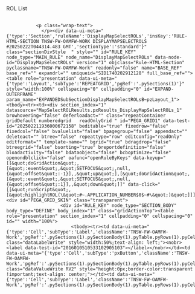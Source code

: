 <div class="accordion" id="myTabs" style="top: 36px; right: 0px; z-index: 9000; position: absolute; width: 500px;" widgetid="myTabs"><div class="tnswContentPane commonBorder contentPane docked candock canclose" id="RolList_cp" widgetid="RolList_cp" data-visibility-visible="true" style="overflow: auto; max-height: 747.003px; height: auto; opacity: 1; z-index: 101;">
	<div class="contentPane wrapper unselectable">
		<div class="widgetHeader darkHeader" data-dojo-attach-event="onkeyup:_keyup, click:_focus,dblclick:toggle,mousedown:_bringToTop, focus:_handleFocus, blur:_handleFocus, mouseover:_onTitleHover, mouseleave:_onTitleHover" tabindex="0" wairole="button" data-dojo-attach-point="titleBarNode,focusNode" data-visibility-visible="true">		
			<div class="header" data-dojo-attach-point="titleNode">ROL List</div>
			<div class="undockButton" data-dojo-attach-point="_undockBtn" data-dojo-attach-event="click: undock" title="Undock" alt="Undock"></div>
			<div class="dockButton" data-dojo-attach-point="_dockBtn" data-dojo-attach-event="click: dock" title="Dock" alt="Dock"></div>
			<div class="closeButton" data-dojo-attach-point="_closeBtn" data-dojo-attach-event="click: close" title="Close" alt="Close"></div>
		</div>
		<div class="widgetContent" data-dojo-attach-point="hideNode">
			<div data-dojo-attach-point="_cpPending" class="processingContainer" style="visibility: hidden; opacity: 0;">
				<img src="https://gis-uat.transport.nsw.gov.au/mapviewer/modules/au/gov/nsw/transport/layout/images/processing.gif" class="pendingImage">
				<div class="pendingMessage" data-dojo-attach-point="_cpPendingMessage"></div>
			</div>
			<div class="dijitReset" data-dojo-attach-point="wipeNode">
				<div class="dijitTitlePaneContentInner" data-dojo-attach-point="containerNode" wairole="region" tabindex="1">
             
               <p class="wrap-text">
                 </p><div data-ui-meta="{'type':'Section','ruleName':'DisplayMapSelectROLs','insKey':'RULE-HTML-SECTION TNSW-FW-OAMFW-WORK DISPLAYMAPSELECTROLS #20250222T044314.483 GMT','sectionType':'standard'}" class="sectionDivStyle  " style="" id="RULE_KEY" node_type="MAIN_RULE" node_name="DisplayMapSelectROLs" data-node-id="DisplayMapSelectROLs" version="1" objclass="Rule-HTML-Section" pyclassname="TNSW-FW-OAMFW-Work" readonly="false" name="BASE_REF" base_ref="" expandrl="" uniqueid="SID1740202912128" full_base_ref=""><table role="presentation" data-ui-meta="{'type':'Layout','subType':'REPEATGRID','pgRef':'.pySections(1)'}" style="width:100%" cellspacing="0" cellpadding="0" id="EXPAND-OUTERFRAME" param_name="EXPANDEDSubSectionDisplayMapSelectROLsB~pzLayout_1"><tbody><tr><td><div section_index="1" datasource="MapSelectROLResults.pxResults_DisplayMapSelectROLs_1" browhovering="false" deferloadact="" class="repeatContainer gridDefault numberedgrid   readOnlyGrid " id="PEGA_GRID1" data-test-id="202502211936000672158" beditable="true" fixedrow="false" fixedcol="false" bvaluelist="false" bpagegroup="false" appendact="" deleteact="" btree="false" repeattype="row" editconfig="readOnly" editformat="" template-name="" bgrid="true" bdragdrop="false" btreegrid="false" bsorting="true" breportdefinition="false" bloadactivity="false" bdataobject="false" bcboptimize="false" openondblclick="false" oafunc="openRuleByKeys" data-keyup="[[&quot;doGridAction&quot;,[&quot;:event&quot;,&quot;SETFOCUS&quot;,null,{&quot;offset&quot;:-1}],,&quot;up&quot;],[&quot;doGridAction&quot;,[&quot;:event&quot;,&quot;SETFOCUS&quot;,null,{&quot;offset&quot;:1}],,&quot;down&quot;]]" data-click="[[&quot;runScript&quot;, [&quot;highlightROL(\&quot;#~.APPLICATION_NUMBER$0$~#\&quot;)&quot;]]]"><div id="PEGA_GRID_SKIN" class="transparent">
						<div id="RULE_KEY" node_type="SECTION_BODY" body_type="DEFINE" body_index="1" class="gridActionTop"><table role="presentation" section_index="1" cellpadding="0" cellspacing="0" id="" width="100%">
							<tbody><tr><td data-ui-meta="{'type':'Cell','subType':'Label','className':'TNSW-FW-OAMFW-Work','pgRef':'.pySections(1).pySectionBody(1).pyTable.pyRows(1).pyCells(1)'}" class="dataLabelWrite" style="width:50%;text-align: left;"><nobr><label data-test-id="2016010510533102905103"></label></nobr></td><td data-ui-meta="{'type':'Cell','subType':'pxButton','className':'TNSW-FW-OAMFW-Work','pgRef':'.pySections(1).pySectionBody(1).pyTable.pyRows(1).pyCells(2)'}" class="dataValueWrite RV2" style="height:0px;border-color:transparent !important;text-align: center;"></td><td data-ui-meta="{'type':'Cell','subType':'Label','className':'TNSW-FW-OAMFW-Work','pgRef':'.pySections(1).pySectionBody(1).pyTable.pyRows(1).pyCells(3)'}" class="dataLabelWrite" style="width:50%;text-align: right;"><label data-test-id="2016010510533102917573"></label></td>
							</tr>
							</tbody></table>

						</div>



	
	
	



						<div id="PEGA_GRID_CONTENT" paritalrefresh="true" pydisplayselectedvaluesfirst="false " columnlist="  " class="yui-skin-sam gPercent" style="" gpropindex="MapSelectROLResultsPpxResults1" editrowindex="" sortproperty="" sorttype="" bhidegridhdrwhennorows="false" pytargetsection="" threadprocessing="false" bfiltering="false" brodetails="false" showexpandedall="false" focusiblegrid="true">
							<table id="gridLayoutTable" data-test-id="202502211936000672158-layout" class="gridTable repeatReadWrite" summary="MapSelectROLResults.pxResults" cellspacing="0" cellpadding="0" width="100%"><tbody><tr><td valign="top" class="mainGridTableCell"><input type="hidden" name="MapSelectROLResultsPpxResults1colWidthGBL" id="MapSelectROLResultsPpxResults1colWidthGBL" value=""></td><td valign="top" class="mainGridTableCell"><input type="hidden" name="MapSelectROLResultsPpxResults1colWidthGBR" id="MapSelectROLResultsPpxResults1colWidthGBR" value="">
									<div id="gridBody_right" style="" rulenav="" formatnav="">
										<table class="gridTable " width="100%" cellspacing="0" cellpadding="0" id="bodyTbl_right" summary="MapSelectROLResults.pxResults" bcolumnresize="true" pl_prop="MapSelectROLResults.pxResults" pl_prop_class="TNSW-FW-OAMFW-Int-OAMDB-RoadOccupancy" prim_page="DisplaySearchHarness" grid_ref_page="DisplaySearchHarness">
										<tbody><tr class="cellCont"><td class="cellCont rowHandleHead rowResize" style="height: 26px; width: 15px;"><span></span></td><th title="" role="columnheader" data-alignwithdata="true" data-test-id="20160105105331029211424" data-ui-meta="{'type':'Cell','subType':'Label','pgRef':'.pySections(1).pySectionBody(2).pyTable.pyRows(1).pyCells(1)'}" id="a1" class="dataLabelRead cellCont gridCell highlight-ele  colResize" pycelltype="static" bsortable="false" style="width:auto;"><div class="oflowDiv yui-resize-hidden yui-resize" style="height:24px;" resizable="true" resizetype="col" id="yui-gen0"><div tabindex="0" class="divCont "><span class="wspan"></span><div class="cellIn "><input type="hidden" name="MapSelectROLResultsPpxResults1colWidthCache1" id="MapSelectROLResultsPpxResults1colWidthCache1" value=""></div></div><div id="yui-gen1" class="yui-resize-handle yui-resize-handle-r"><div class="yui-resize-handle-inner-r"></div></div></div></th>
										</tr>
							<tr class="oddRow cellCont" data-gargs="[&quot;530404&quot;]" oaargs="TNSW-FW-OAMFW-Int-OAMDB-RoadOccupancy','&amp;APPLICATION_NUMBER=530404" id="$PMapSelectROLResults$ppxResults$l1" data-test-id="202502211936000672158-R1" pl_index="1"><td class="cellCont rowHandle rowResize" style="height:26px;width:1%;"><div class="oflowDiv" style="height:26px;"><div class="divCont"><span class="wspan"></span><div class="cellIn"><span style="width:auto;" onclick="return false;" class="pageIndex">1</span></div></div></div></td><td title="" data-ui-meta="{'type':'Cell','subType':'SUB_SECTION','clipboardPath':'ROLQuickSummary','className':'TNSW-FW-OAMFW-Int-OAMDB-RoadOccupancy','pgRef':'.pySections(1).pySectionBody(2).pyTable.pyRows(2).pyCells(1)'}" class=" gridCell " name="BASE_REF" base_ref="MapSelectROLResults.pxResults(1)" style=".wrap-text{max-width:30ch;word-wrap:break-word}"><div data-ui-meta="{'type':'Section','ruleName':'ROLQuickSummary','insKey':'RULE-HTML-SECTION TNSW-FW-OAMFW-INT-OAMDB-ROADOCCUPANCY ROLQUICKSUMMARY #20250222T053939.278 GMT','sectionType':'standard'}" class="sectionDivStyle  " style="" id="RULE_KEY" node_type="MAIN_RULE" node_name="ROLQuickSummary" data-node-id="ROLQuickSummary" version="1" objclass="Rule-HTML-Section" pyclassname="TNSW-FW-OAMFW-Int-OAMDB-RoadOccupancy" readonly="true" expandrl="true" index="1" uniqueid="SID1740202913677"><table role="presentation" data-ui-meta="{'type':'Layout','subType':'FREEFORM','pgRef':'.pySections(3)'}" class="tableBoxStyle" cellspacing="0" cellpadding="0" id="EXPAND-OUTERFRAME" param_name="EXPANDEDSubSectionROLQuickSummaryBBB1"><tbody><tr><td>			<table cellspacing="0" cellpadding="0" width="100%" id="RULE_KEY" node_type="HEADER" class="titleBarBorderExpanded pointer" onclick="setUserStart(id);expandHeader(this,event);" aria-label="Click to collapse ROL Summary" onkeydown="expandHeader(this,event,null,true);" tabindex="0" section_index="3">				<tbody><tr><td nowrap="nowrap" class="titleBarIconExpanded" id="EXPAND-PLUSMINUS" title="Click to collapse ROL Summary" name="titleBarIcon"><span class="titleBarIconSPAN titleBarIconSPANExpanded">&nbsp;</span></td><td nowrap="nowrap" class="pointer titleBarBackgroundExpanded">	<table cellpadding="0" cellspacing="0" width="100%">
<tbody><tr><td nowrap="nowrap" class="tdLeftStyle"><table cellpadding="0" cellspacing="0"><tbody><tr><td nowrap="nowrap"><span class="titleBarLabelStyleExpanded">ROL Summary</span></td><td class="titleBarDataLabelStyleExpanded" style="height:13px;width:504px;"><nobr><label><div data-ui-meta="{'type':'Section','ruleName':'HighlightConflictingShift','insKey':'RULE-HTML-SECTION TNSW-FW-OAMFW-INT-OAMDB- HIGHLIGHTCONFLICTINGSHIFT #20140617T073012.251 GMT','sectionType':'null'}" class="sectionDivStyle  " style="" id="RULE_KEY" node_type="MAIN_RULE" node_name="HighlightConflictingShift" data-node-id="HighlightConflictingShift" version="1" objclass="Rule-HTML-Section" pyclassname="TNSW-FW-OAMFW-Int-OAMDB-" readonly="true" expandrl="true" index="1" uniqueid="SID1740202913678"><table role="presentation" section_index="1" cellpadding="0" cellspacing="0" id="">
							<tbody><tr><td data-ui-meta="{'type':'Cell','subType':'pxIcon','className':'TNSW-FW-OAMFW-Int-OAMDB-RoadOccupancy','pgRef':'.pySections(1).pySectionBody(1).pyTable.pyRows(1).pyCells(1)'}" class="dataValueRead" style="height:21px;width:25px;"><nobr><span><i class="icons" style="width:12px;height:12px;"><img data-ctl="Icon" src="webwb/pyshinyredball_11208838545.png!!.png" name="HighlightConflictingShift_MapSelectROLResults.pxResults(1)_3" class="cursordefault" alt=""></i></span></nobr></td>
							</tr>
							</tbody></table></div></label></nobr></td></tr></tbody></table></td></tr></tbody></table></td><td nowrap="nowrap" class="pointer titleBarRightExpanded">&nbsp;</td></tr></tbody></table><div section_index="3" id="EXPAND-INNERDIV" class="expandInnerDivStyle"><table role="presentation" cellpadding="0" cellspacing="0" id="">
							<tbody><tr><td data-ui-meta="{'type':'Cell','subType':'pxIcon','className':'TNSW-FW-OAMFW-Int-OAMDB-RoadOccupancy','pgRef':'.pySections(3).pySectionBody(1).pyTable.pyRows(1).pyCells(1)'}" class="dataValueRead" style="height:24px;width:207px;text-align: center;"><nobr><span><i class="icons" style="width:19px;height:18px;"><img data-test-id="20160309100443068844107" data-ctl="Icon" src="webwb/pzmxgeditor_zoomin_11963313171.png!!.png" tabindex="0" role="link" name="ROLQuickSummary_MapSelectROLResults.pxResults(1)_139" title="Zoom to ROL " alt="Zoom to ROL " data-click="[[&quot;runScript&quot;, [&quot;highlightROL(\&quot;#~MapSelectROLResults.pxResults(1).APPLICATION_NUMBER~#\&quot;)&quot;]]]"></i></span></nobr></td><td data-ui-meta="{'type':'Cell','subType':'pxLink','className':'TNSW-FW-OAMFW-Int-OAMDB-RoadOccupancy','pgRef':'.pySections(3).pySectionBody(1).pyTable.pyRows(1).pyCells(2)'}" class="dataValueRead" style="height:0px;border-color:transparent !important;height:24px;width:503px;"></td>
							</tr>
							<tr><td data-ui-meta="{'type':'Cell','subType':'Label','className':'TNSW-FW-OAMFW-Int-OAMDB-RoadOccupancy','pgRef':'.pySections(3).pySectionBody(1).pyTable.pyRows(2).pyCells(1)'}" class="dataLabelRead" style="height:23px;width:207px;"><nobr><label data-test-id="20160309100443068947561">ROLA/ROL Number</label></nobr></td><td data-ui-meta="{'type':'Cell','subType':'HighlightROL','clipboardPath':'.APPLICATION_NUMBER','className':'TNSW-FW-OAMFW-Int-OAMDB-RoadOccupancy','pgRef':'.pySections(3).pySectionBody(1).pyTable.pyRows(2).pyCells(2)'}" class="dataValueRead" style="height:23px;width:503px;"><nobr><script> function ViewROL(pzInsKey,ROLNumber,OverrideROLNumber,ROLNumberOverride) { var strparams = ""; if(OverrideROLNumber) { strparams = "ROLNumber:"+ROLNumberOverride; ROLNumber = ROLNumberOverride; } else { if(pzInsKey != "") { strparams ="pzInsKey:"+pzInsKey; } else { strparams = "ROLNumber:"+ROLNumber; } } var tabname = "ROL "+ROLNumber; pega.desktop.showHarness(tabname,"TNSW-FW-OAMFW-Work-RoadOccupancies","ViewROLA","OpenWorkObject",strparams,"",true); } </script>        <a href="javascript:ViewROL('','',true,'530404' )"> <font color="blue"> <u><b>530404</b></u> </font> </a>    </nobr></td>
							</tr>
							<tr><td data-ui-meta="{'type':'Cell','subType':'Label','className':'TNSW-FW-OAMFW-Int-OAMDB-RoadOccupancy','pgRef':'.pySections(3).pySectionBody(1).pyTable.pyRows(3).pyCells(1)'}" class="dataLabelRead" style="height:23px;width:207px;"><nobr><label data-test-id="20160309100443069050885">License Type</label></nobr></td><td data-ui-meta="{'type':'Cell','subType':'pxTextInput','clipboardPath':'.ACTIVITY_TYPE_DESC','className':'TNSW-FW-OAMFW-Int-OAMDB-RoadOccupancy','pgRef':'.pySections(3).pySectionBody(1).pyTable.pyRows(3).pyCells(2)'}" class="dataValueRead" style="height:23px;width:503px;"><span data-test-id="20160309100443069051370">Development</span></td>
							</tr>
							<tr><td data-ui-meta="{'type':'Cell','subType':'Label','className':'TNSW-FW-OAMFW-Int-OAMDB-RoadOccupancy','pgRef':'.pySections(3).pySectionBody(1).pyTable.pyRows(4).pyCells(1)'}" class="dataLabelRead" style="height:28px;width:207px;"><nobr><label data-test-id="20160309100443069153874">Project &amp; Work Description</label></nobr></td><td data-ui-meta="{'type':'Cell','subType':'pxTextArea','clipboardPath':'.WORK_DESCRIPTION','className':'TNSW-FW-OAMFW-Int-OAMDB-RoadOccupancy','pgRef':'.pySections(3).pySectionBody(1).pyTable.pyRows(4).pyCells(2)'}" class="dataValueRead" style="height:28px;width:503px;vertical-align: top;"><span data-test-id="20160309100443069154337">Test</span></td>
							</tr>
							<tr><td data-ui-meta="{'type':'Cell','subType':'Label','className':'TNSW-FW-OAMFW-Int-OAMDB-RoadOccupancy','pgRef':'.pySections(3).pySectionBody(1).pyTable.pyRows(5).pyCells(1)'}" class="dataLabelRead" style="height:23px;width:207px;"><nobr><label data-test-id="20160309100443069156267">ROLA/ROL Status</label></nobr></td><td data-ui-meta="{'type':'Cell','subType':'pxTextInput','clipboardPath':'.ROLA_STATUS_DESC','className':'TNSW-FW-OAMFW-Int-OAMDB-RoadOccupancy','pgRef':'.pySections(3).pySectionBody(1).pyTable.pyRows(5).pyCells(2)'}" class="dataValueRead" style="height:23px;width:503px;"><nobr><span data-test-id="20160309100443069257509">LICENSED</span></nobr></td>
							</tr>
							<tr><td data-ui-meta="{'type':'Cell','subType':'Label','className':'TNSW-FW-OAMFW-Int-OAMDB-RoadOccupancy','pgRef':'.pySections(3).pySectionBody(1).pyTable.pyRows(6).pyCells(1)'}" class="dataLabelRead" style="height:23px;width:207px;"><nobr><label data-test-id="202405081054550306975">Major Project</label></nobr></td><td data-ui-meta="{'type':'Cell','subType':'pxTextInput','clipboardPath':'.MajorProject.MAJOR_PROJECT_DESC','className':'TNSW-FW-OAMFW-Int-OAMDB-MajorProject','pgRef':'.pySections(3).pySectionBody(1).pyTable.pyRows(6).pyCells(2)'}" class="dataValueRead" style="height:23px;width:503px;"><span data-test-id="202405081054550306690"></span></td>
							</tr>
							<tr><td data-ui-meta="{'type':'Cell','subType':'Label','className':'TNSW-FW-OAMFW-Int-OAMDB-RoadOccupancy','pgRef':'.pySections(3).pySectionBody(1).pyTable.pyRows(7).pyCells(1)'}" class="dataLabelRead" style="height:28px;width:207px;"><nobr><label data-test-id="20160309100443069259331">Proponent - Organisation</label></nobr></td><td data-ui-meta="{'type':'Cell','subType':'pxTextArea','clipboardPath':'.PROPONENT_ORGANISATION','className':'TNSW-FW-OAMFW-Int-OAMDB-RoadOccupancy','pgRef':'.pySections(3).pySectionBody(1).pyTable.pyRows(7).pyCells(2)'}" class="dataValueRead" style="height:28px;width:503px;vertical-align: top;"><span data-test-id="20160309100443069360530">OPLINC DUMMY ORGANISATION FOR INDIVIDUAL USERS</span></td>
							</tr>
							<tr><td data-ui-meta="{'type':'Cell','subType':'Label','className':'TNSW-FW-OAMFW-Int-OAMDB-RoadOccupancy','pgRef':'.pySections(3).pySectionBody(1).pyTable.pyRows(8).pyCells(1)'}" class="dataLabelRead" style="height:23px;width:207px;"><nobr><label data-test-id="2016030910044306936241">Proponent - Name</label></nobr></td><td data-ui-meta="{'type':'Cell','subType':'pxTextInput','clipboardPath':'.Proponent.PROPONENT_NAME','className':'TNSW-FW-OAMFW-Int-OAMDB-Proponent','pgRef':'.pySections(3).pySectionBody(1).pyTable.pyRows(8).pyCells(2)'}" class="dataValueRead" style="height:23px;width:503px;"><span data-test-id="20160309100443069363883">Andrew Khamlu - TEST USER</span></td>
							</tr>
							<tr><td data-ui-meta="{'type':'Cell','subType':'Label','className':'TNSW-FW-OAMFW-Int-OAMDB-RoadOccupancy','pgRef':'.pySections(3).pySectionBody(1).pyTable.pyRows(9).pyCells(1)'}" class="dataLabelRead" style="height:23px;width:207px;"><nobr><label data-test-id="20160309100443069465710">Proponent - Phone</label></nobr></td><td data-ui-meta="{'type':'Cell','subType':'pxTextInput','clipboardPath':'.Contact_Phone','className':'TNSW-FW-OAMFW-Int-OAMDB-RoadOccupancy','pgRef':'.pySections(3).pySectionBody(1).pyTable.pyRows(9).pyCells(2)'}" class="dataValueRead" style="height:23px;width:503px;"><span data-test-id="20160309100443069466237">0401102639</span></td>
							</tr>
							<tr><td data-ui-meta="{'type':'Cell','subType':'Label','className':'TNSW-FW-OAMFW-Int-OAMDB-RoadOccupancy','pgRef':'.pySections(3).pySectionBody(1).pyTable.pyRows(10).pyCells(1)'}" class="dataLabelRead" style="height:23px;width:207px;"><nobr><label data-test-id="20160309100443069568540">Proponent - Email</label></nobr></td><td data-ui-meta="{'type':'Cell','subType':'pxTextInput','clipboardPath':'.Contact_Email','className':'TNSW-FW-OAMFW-Int-OAMDB-RoadOccupancy','pgRef':'.pySections(3).pySectionBody(1).pyTable.pyRows(10).pyCells(2)'}" class="dataValueRead" style="height:23px;width:503px;"><span data-test-id="20160309100443069569918">RAWATSUNIT98@GMAIL.COM</span></td>
							</tr>
							<tr><td data-ui-meta="{'type':'Cell','subType':'Label','className':'TNSW-FW-OAMFW-Int-OAMDB-RoadOccupancy','pgRef':'.pySections(3).pySectionBody(1).pyTable.pyRows(11).pyCells(1)'}" class="dataLabelRead" style="height:23px;width:207px;"><nobr><label data-test-id="2016030910044306957189">On Site Contact - Name</label></nobr></td><td data-ui-meta="{'type':'Cell','subType':'pxTextInput','clipboardPath':'.ON_SITE_CONTACT','className':'TNSW-FW-OAMFW-Int-OAMDB-RoadOccupancy','pgRef':'.pySections(3).pySectionBody(1).pyTable.pyRows(11).pyCells(2)'}" class="dataValueRead" style="height:23px;width:503px;"><nobr><span data-test-id="20160309100443069672478">Akhilesh Singh</span></nobr></td>
							</tr>
							<tr><td data-ui-meta="{'type':'Cell','subType':'Label','className':'TNSW-FW-OAMFW-Int-OAMDB-RoadOccupancy','pgRef':'.pySections(3).pySectionBody(1).pyTable.pyRows(12).pyCells(1)'}" class="dataLabelRead" style="height:23px;width:207px;"><nobr><label data-test-id="20160309100443069674140">On Site Contact - Phone</label></nobr></td><td data-ui-meta="{'type':'Cell','subType':'pxTextInput','clipboardPath':'.ON_SITE_CONTACT_NUMBER','className':'TNSW-FW-OAMFW-Int-OAMDB-RoadOccupancy','pgRef':'.pySections(3).pySectionBody(1).pyTable.pyRows(12).pyCells(2)'}" class="dataValueRead" style="height:23px;width:503px;"><nobr><span data-test-id="20160309100443069775173">7579219168</span></nobr></td>
							</tr>
							<tr><td data-ui-meta="{'type':'Cell','subType':'Label','className':'TNSW-FW-OAMFW-Int-OAMDB-RoadOccupancy','pgRef':'.pySections(3).pySectionBody(1).pyTable.pyRows(13).pyCells(1)'}" class="dataLabelRead" style="height:23px;width:207px;"><nobr><label data-test-id="20160309100443069777717">Shift Type</label></nobr></td><td data-ui-meta="{'type':'Cell','subType':'pxTextInput','clipboardPath':'.ShiftType','className':'TNSW-FW-OAMFW-Int-OAMDB-RoadOccupancy','pgRef':'.pySections(3).pySectionBody(1).pyTable.pyRows(13).pyCells(2)'}" class="dataValueRead" style="height:23px;width:503px;"><nobr><span data-test-id="20160309100443069778181">Night</span></nobr></td>
							</tr>
							<tr><td data-ui-meta="{'type':'Cell','subType':'Label','className':'TNSW-FW-OAMFW-Int-OAMDB-RoadOccupancy','pgRef':'.pySections(3).pySectionBody(1).pyTable.pyRows(14).pyCells(1)'}" class="dataLabelRead" style="height:23px;width:207px;"><nobr><label data-test-id="20160309100443069880379">Direction</label></nobr></td><td data-ui-meta="{'type':'Cell','subType':'pxTextInput','clipboardPath':'.DIRECTION_ID','className':'TNSW-FW-OAMFW-Int-OAMDB-RoadOccupancy','pgRef':'.pySections(3).pySectionBody(1).pyTable.pyRows(14).pyCells(2)'}" class="dataValueRead" style="height:23px;width:503px;"><nobr><span data-test-id="20160309100443069881451">All Directions</span></nobr></td>
							</tr>
							<tr><td data-ui-meta="{'type':'Cell','subType':'Label','className':'TNSW-FW-OAMFW-Int-OAMDB-RoadOccupancy','pgRef':'.pySections(3).pySectionBody(1).pyTable.pyRows(15).pyCells(1)'}" class="dataLabelRead" style="height:23px;width:207px;"><nobr><label data-test-id="20160309100443069983575">Closure Type</label></nobr></td><td data-ui-meta="{'type':'Cell','subType':'pxTextInput','clipboardPath':'.CLOSURE_TYPE_CODE','className':'TNSW-FW-OAMFW-Int-OAMDB-RoadOccupancy','pgRef':'.pySections(3).pySectionBody(1).pyTable.pyRows(15).pyCells(2)'}" class="dataValueRead" style="height:23px;width:503px;"><nobr><span data-test-id="20160309100443069984870">All lanes one direction</span></nobr></td>
							</tr>
							<tr><td data-ui-meta="{'type':'Cell','subType':'Label','className':'TNSW-FW-OAMFW-Int-OAMDB-RoadOccupancy','pgRef':'.pySections(3).pySectionBody(1).pyTable.pyRows(16).pyCells(1)'}" class="dataLabelRead" style="height:23px;width:207px;"><nobr><label data-test-id="20160309100443070086680">Subject Road</label></nobr></td><td data-ui-meta="{'type':'Cell','subType':'pxTextInput','clipboardPath':'.SUBJECT_ROAD','className':'TNSW-FW-OAMFW-Int-OAMDB-RoadOccupancy','pgRef':'.pySections(3).pySectionBody(1).pyTable.pyRows(16).pyCells(2)'}" class="dataValueRead" style="height:23px;width:503px;"><span data-test-id="2016030910044307008738">BONDI RD</span></td>
							</tr>
							<tr><td data-ui-meta="{'type':'Cell','subType':'Label','className':'TNSW-FW-OAMFW-Int-OAMDB-RoadOccupancy','pgRef':'.pySections(3).pySectionBody(1).pyTable.pyRows(17).pyCells(1)'}" class="dataLabelRead" style="height:23px;width:207px;"><nobr><label data-test-id="20160309100443070189381">Cross Street - From</label></nobr></td><td data-ui-meta="{'type':'Cell','subType':'pxTextArea','clipboardPath':'.FROM_CROSS_STREET','className':'TNSW-FW-OAMFW-Int-OAMDB-RoadOccupancy','pgRef':'.pySections(3).pySectionBody(1).pyTable.pyRows(17).pyCells(2)'}" class="dataValueRead" style="height:23px;width:503px;"><nobr><span data-test-id="20160309100443070190904">COUNCIL ST</span></nobr></td>
							</tr>
							<tr><td data-ui-meta="{'type':'Cell','subType':'Label','className':'TNSW-FW-OAMFW-Int-OAMDB-RoadOccupancy','pgRef':'.pySections(3).pySectionBody(1).pyTable.pyRows(18).pyCells(1)'}" class="dataLabelRead" style="height:23px;width:207px;"><nobr><label data-test-id="20160309100443070192999">Cross Street - To</label></nobr></td><td data-ui-meta="{'type':'Cell','subType':'pxTextArea','clipboardPath':'.TO_CROSS_STREET','className':'TNSW-FW-OAMFW-Int-OAMDB-RoadOccupancy','pgRef':'.pySections(3).pySectionBody(1).pyTable.pyRows(18).pyCells(2)'}" class="dataValueRead" style="height:23px;width:503px;"><nobr><span data-test-id="20160309100443070293694">CAMPBELL PDE</span></nobr></td>
							</tr>
							<tr><td data-ui-meta="{'type':'Cell','subType':'Label','className':'TNSW-FW-OAMFW-Int-OAMDB-RoadOccupancy','pgRef':'.pySections(3).pySectionBody(1).pyTable.pyRows(19).pyCells(1)'}" class="dataLabelRead" style="height:23px;width:207px;"><nobr><label data-test-id="20160309100443070295521">Suburb</label></nobr></td><td data-ui-meta="{'type':'Cell','subType':'pxTextInput','clipboardPath':'.SUBURB','className':'TNSW-FW-OAMFW-Int-OAMDB-RoadOccupancy','pgRef':'.pySections(3).pySectionBody(1).pyTable.pyRows(19).pyCells(2)'}" class="dataValueRead" style="height:23px;width:503px;"><nobr><span data-test-id="20160309100443070396430">BONDI JUNCTION</span></nobr></td>
							</tr>
							<tr><td data-ui-meta="{'type':'Cell','subType':'Label','className':'TNSW-FW-OAMFW-Int-OAMDB-RoadOccupancy','pgRef':'.pySections(3).pySectionBody(1).pyTable.pyRows(20).pyCells(1)'}" class="dataLabelRead" style="height:23px;width:207px;"><nobr><label data-test-id="20160309100443070398533">Start Date</label></nobr></td><td data-ui-meta="{'type':'Cell','subType':'pxDateTime','clipboardPath':'.ShiftStartDateTime','className':'TNSW-FW-OAMFW-Int-OAMDB-RoadOccupancy','pgRef':'.pySections(3).pySectionBody(1).pyTable.pyRows(20).pyCells(2)'}" class="dataValueRead" style="height:23px;width:503px;"><nobr><span data-test-id="20160309100443070399161">25/12/2025 00:00</span></nobr></td>
							</tr>
							<tr><td data-ui-meta="{'type':'Cell','subType':'Label','className':'TNSW-FW-OAMFW-Int-OAMDB-RoadOccupancy','pgRef':'.pySections(3).pySectionBody(1).pyTable.pyRows(21).pyCells(1)'}" class="dataLabelRead" style="height:23px;width:207px;"><nobr><label data-test-id="201603091004430704101529">Finish Date</label></nobr></td><td data-ui-meta="{'type':'Cell','subType':'pxDateTime','clipboardPath':'.ShiftEndDateTime','className':'TNSW-FW-OAMFW-Int-OAMDB-RoadOccupancy','pgRef':'.pySections(3).pySectionBody(1).pyTable.pyRows(21).pyCells(2)'}" class="dataValueRead" style="height:23px;width:503px;"><nobr><span data-test-id="201603091004430704102902">31/12/2025 00:30</span></nobr></td>
							</tr>
							<tr><td data-ui-meta="{'type':'Cell','subType':'Label','className':'TNSW-FW-OAMFW-Int-OAMDB-RoadOccupancy','pgRef':'.pySections(3).pySectionBody(1).pyTable.pyRows(22).pyCells(1)'}" class="dataLabelRead" style="height:23px;width:207px;"><nobr><label data-test-id="201605091539190259104189">Exclusion Zone</label></nobr></td><td data-ui-meta="{'type':'Cell','subType':'DisplayYesNo','clipboardPath':'.IsExZone','className':'TNSW-FW-OAMFW-Int-OAMDB-RoadOccupancy','pgRef':'.pySections(3).pySectionBody(1).pyTable.pyRows(22).pyCells(2)'}" class="dataValueRead" style="height:23px;width:503px;"><nobr>      No    </nobr></td>
							</tr>
							<tr><td data-ui-meta="{'type':'Cell','subType':'Label','className':'TNSW-FW-OAMFW-Int-OAMDB-RoadOccupancy','pgRef':'.pySections(3).pySectionBody(1).pyTable.pyRows(23).pyCells(1)'}" class="dataLabelRead" style="height:0px;border-color:transparent !important;height:23px;width:207px;"></td><td data-ui-meta="{'type':'Cell','subType':'pxTextInput','clipboardPath':'.EzType','className':'TNSW-FW-OAMFW-Int-OAMDB-RoadOccupancy','pgRef':'.pySections(3).pySectionBody(1).pyTable.pyRows(23).pyCells(2)'}" class="dataValueRead" style="height:0px;border-color:transparent !important;height:23px;width:503px;"></td>
							</tr>
							<tr><td data-ui-meta="{'type':'Cell','subType':'Label','className':'TNSW-FW-OAMFW-Int-OAMDB-RoadOccupancy','pgRef':'.pySections(3).pySectionBody(1).pyTable.pyRows(24).pyCells(1)'}" class="dataLabelRead" style="height:0px;border-color:transparent !important;height:23px;width:207px;"></td><td data-ui-meta="{'type':'Cell','subType':'pxTextInput','clipboardPath':'.EzDetail','className':'TNSW-FW-OAMFW-Int-OAMDB-RoadOccupancy','pgRef':'.pySections(3).pySectionBody(1).pyTable.pyRows(24).pyCells(2)'}" class="dataValueRead" style="height:0px;border-color:transparent !important;height:23px;width:503px;"></td>
							</tr>
							</tbody></table><input id="EXPAND-INDICATOR" type="hidden" name="EXPANDEDSubSectionROLQuickSummaryBBB1" value="true"></div>
					</td>
					<td class="shadowRight">&nbsp;</td>
				</tr>
				<tr>
					<td nowrap="nowrap" class="shadowBottom"></td>
					<td nowrap="nowrap" class="shadowCorner"></td>
				</tr>
			</tbody></table><table role="presentation" data-ui-meta="{'type':'Layout','subType':'FREEFORM','pgRef':'.pySections(5)'}" class="groupBoxStyle" cellspacing="0" cellpadding="0" id="EXPAND-OUTERFRAME" param_name="EXPANDEDSubSectionROLQuickSummaryBBBBB1" index="1"><tbody><tr><td>			<table cellspacing="0" cellpadding="0" width="100%" id="RULE_KEY" node_type="HEADER" class="titleBarBorderCollapsed pointer" onclick="expandHeader(this,event,'section');" aria-label="Click to expand Shift Information" onkeydown="expandHeader(this,event,'section',true);" tabindex="0" section_index="5">				<tbody><tr><td nowrap="nowrap" class="groupTitleBarIconCollapsed" id="EXPAND-PLUSMINUS" title="Click to expand Shift Information" name="groupTitleBarIcon" data-defer="true"><span class="groupTitleBarIconSPAN">&nbsp;</span></td><td nowrap="nowrap" class="pointer groupTitleBarBackground">	<table cellpadding="0" cellspacing="0" width="100%">
<tbody><tr><td nowrap="nowrap" class="tdLeftStyle"><nobr></nobr><table cellpadding="0" cellspacing="0"><tbody><tr><td nowrap="nowrap"><span class="groupTitleBarTitleStyle">Shift Information</span></td></tr></tbody></table></td></tr></tbody></table></td><td nowrap="nowrap" class="pointer groupTitleBarRight">&nbsp;</td></tr></tbody></table><div section_index="5" id="EXPAND-INNERDIV" class="sectionBodyContainerSubHead" style="display:none"><input id="EXPAND-INDICATOR" type="hidden" name="EXPANDEDSubSectionROLQuickSummaryBBBBB1" value=""></div></td></tr></tbody></table><div style="display:none;" data-postvalue-url="pzuiactionzzz=CXt0cn17T3BlblBvcnRhbF9weUNhc2VNYW5hZ2VyfTM0YTE4ZWQ5NGE2OWQzOTFjYmY5NGE5YjE1OTliMDI3MWJlZGQ3OWFiYTdmOWIyZjZkZTZlMjIyNzE2ZmNjOGRlMDZhNjFjZGEyNTkwZTcxZmY0OTU0MjEwM2VhZDhkMzdiOTQ2MmJjYmM1ZDNjOTk1MTc1YzQ0ZWYxYzViOGUy*"></div></div></td>
										</tr>
										</tbody></table>
									</div></td></tr>
							</tbody></table>
						</div>
						<div style="clear:left;"></div></div></div></td></tr></tbody></table></div>
              <p></p>
            </div>						
			</div>
			<div data-dojo-attach-point="_resizerContainer"></div>				
		</div>
	</div>
</div></div>
